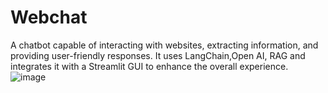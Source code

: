 # Webchat

A chatbot capable of interacting with websites, extracting information, and providing user-friendly responses. It uses LangChain,Open AI, RAG and integrates it with a Streamlit GUI to enhance the overall experience.
![image](https://github.com/user-attachments/assets/f9a580e6-394a-4752-8caa-c495f86978f2)

